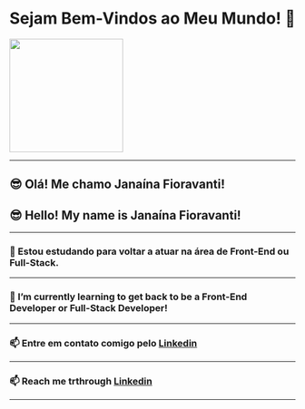 # Sejam Bem-Vindos ao Meu Mundo! 👋

<img style="width:200" src="https://cdnb.artstation.com/p/assets/images/images/018/523/687/large/joao-pedro-calheiros-miranda-dos-santos-goku-ssgss-final-fixed.jpg?1559694020">

-----
## :sunglasses: Olá! Me chamo Janaína Fioravanti!<br>
## :sunglasses: Hello! My name is Janaína Fioravanti!
-----
### :speech_balloon: Estou estudando para voltar a atuar na área de Front-End ou Full-Stack.
-----
### :speech_balloon: I’m currently learning to get back to be a Front-End Developer or Full-Stack Developer! 
-----
### :mailbox: Entre em contato comigo pelo [Linkedin](https://www.linkedin.com/in/jana-fioravanti/)
-----
### :mailbox: Reach me trthrough [Linkedin](https://www.linkedin.com/in/jana-fioravanti/)
-----

<!--
**JanaFioravanti/JanaFioravanti** is a ✨ _special_ ✨ repository because its `README.md` (this file) appears on your GitHub profile.

Here are some ideas to get you started:

- 🔭 I’m currently working on ...
- 🌱 I’m currently learning ...
- 👯 I’m looking to collaborate on ...
- 🤔 I’m looking for help with ...
- 💬 Ask me about ...
- 📫 How to reach me: ...
- 😄 Pronouns: ...
- ⚡ Fun fact: ...
-->
